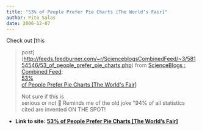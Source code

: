 ```yaml
---
title: "53% of People Prefer Pie Charts [The World’s Fair]"
author: Pito Salas
date: 2006-12-07
---
```


Check out [this  
>
> post](<http://feeds.feedburner.com/~r/ScienceblogsCombinedFeed/~3/58154546/53_of_people_prefer_pie_charts.php>)
> from [ScienceBlogs :  
> Combined Feed](<http://www.scienceblogs.com>):  
>  [53%  
>  of People Prefer Pie Charts [The World's Fair]
> ](<http://feeds.feedburner.com/~r/ScienceblogsCombinedFeed/~3/58154546/53_of_people_prefer_pie_charts.php>)
>
> Not sure if this is  
>  serious or not 🙂 Reminds me of the old joke "94% of all statistics  
>  cited are invented ON THE SPOT!


* **Link to site:** **[53% of People Prefer Pie Charts [The World’s Fair]](None)**
